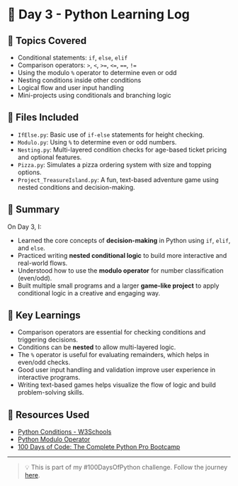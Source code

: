 # 📅 Day 3 - Python Learning Log

## 🧠 Topics Covered
- Conditional statements: `if`, `else`, `elif`
- Comparison operators: `>`, `<`, `>=`, `<=`, `==`, `!=`
- Using the modulo `%` operator to determine even or odd
- Nesting conditions inside other conditions
- Logical flow and user input handling
- Mini-projects using conditionals and branching logic

## 📂 Files Included
- `IfElse.py`: Basic use of `if-else` statements for height checking.
- `Modulo.py`: Using `%` to determine even or odd numbers.
- `Nesting.py`: Multi-layered condition checks for age-based ticket pricing and optional features.
- `Pizza.py`: Simulates a pizza ordering system with size and topping options.
- `Project_TreasureIsland.py`: A fun, text-based adventure game using nested conditions and decision-making.

## 📝 Summary
On Day 3, I:
- Learned the core concepts of **decision-making** in Python using `if`, `elif`, and `else`.
- Practiced writing **nested conditional logic** to build more interactive and real-world flows.
- Understood how to use the **modulo operator** for number classification (even/odd).
- Built multiple small programs and a larger **game-like project** to apply conditional logic in a creative and engaging way.

## 🚀 Key Learnings
- Comparison operators are essential for checking conditions and triggering decisions.
- Conditions can be **nested** to allow multi-layered logic.
- The `%` operator is useful for evaluating remainders, which helps in even/odd checks.
- Good user input handling and validation improve user experience in interactive programs.
- Writing text-based games helps visualize the flow of logic and build problem-solving skills.

## 🔗 Resources Used
- [Python Conditions - W3Schools](https://www.w3schools.com/python/python_conditions.asp)
- [Python Modulo Operator](https://realpython.com/python-modulo-operator/)
- [100 Days of Code: The Complete Python Pro Bootcamp](https://www.udemy.com/course/100-days-of-code/)

---

> 💡 This is part of my #100DaysOfPython challenge. Follow the journey [here](https://github.com/Pushp11721/100DaysOfPython-LearnAlong).
